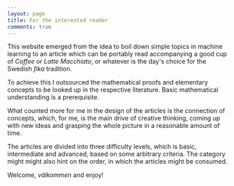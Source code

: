 ```yaml
---
layout: page
title: For the interested reader
comments: true
---
```


This website emerged from the idea to boil down simple topics in machine learning to an article which can be portably read accompanying a good cup of *Coffee* or *Latte Macchiato*, or whatever is the day's choice for the Swedish *fika* tradition. 

To achieve this I outsourced the mathematical proofs and elementary concepts to be looked up in the respective literature. Basic mathematical understanding is a prerequisite. 

What counted more for me in the design of the articles is the connection of concepts, which, for me, is the main drive of creative thinking, coming up with new ideas and grasping the whole picture in a reasonable amount of time. 

The articles are divided into three difficulty levels, which is basic, intermediate and advanced, based on some arbitrary criteria. The category might might also hint on the order, in which the articles might be consumed. 

Welcome, *välkommen* and enjoy! 

<!--![jekyll template mediumish]({{site.baseurl}}/assets/images/mediumish-jekyll-template.png){: .shadow}-->


<!--<a href="https://www.buymeacoffee.com/sal" target="_blank"><img src="https://www.buymeacoffee.com/assets/img/custom_images/orange_img.png" alt="Buy Me A Coffee" style="height: auto !important;width: auto !important;" ></a>-->
